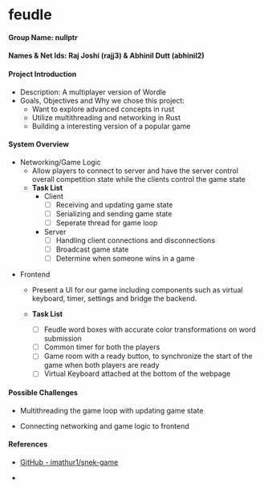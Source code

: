 # feudle

#### Group Name: nullptr

#### Names & Net Ids: Raj Joshi (rajj3) & Abhinil Dutt (abhinil2)

#### Project Introduction

* Description: A multiplayer version of Wordle
* Goals, Objectives and Why we chose this project:
  - Want to explore advanced concepts in rust
  - Utilize multithreading and networking in Rust
  - Building a interesting version of a popular game

#### System Overview

- Networking/Game Logic
  - Allow players to connect to server and have the server control overall competition state while the clients control the game state
  - **Task List**
    - Client
      - [ ] Receiving and updating game state
      - [ ] Serializing and sending game state
      - [ ] Seperate thread for game loop
    - Server
      - [ ] Handling client connections and disconnections
      - [ ] Broadcast game state
      - [ ] Determine when someone wins in a game
* Frontend
  
  * Present a UI for our game including components such as virtual keyboard, timer, settings and bridge the backend.
  
  * **Task List**
    
    - [ ] Feudle word boxes with accurate color transformations on word submission
    - [ ] Common timer for both the players
    - [ ] Game room with a ready button, to synchronize the start of the game when both players are ready
    - [ ] Virtual Keyboard attached at the bottom of the webpage

#### Possible Challenges

* Multithreading the game loop with updating game state

* Connecting networking and game logic to frontend

#### References

* [GitHub - imathur1/snek-game](https://github.com/imathur1/snek-game)

* 
